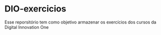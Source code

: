 # DIO-exercicios
Esse reporsitório tem como objetivo armazenar os exercícios dos cursos da Digital Innovation One
